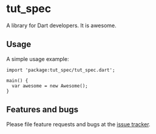 # tut_spec

A library for Dart developers. It is awesome.

## Usage

A simple usage example:

    import 'package:tut_spec/tut_spec.dart';

    main() {
      var awesome = new Awesome();
    }

## Features and bugs

Please file feature requests and bugs at the [issue tracker][tracker].

[tracker]: http://example.com/issues/replaceme
